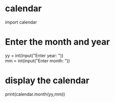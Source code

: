 # calendar
import calendar  
# Enter the month and year  
yy = int(input("Enter year: "))  
mm = int(input("Enter month: "))  
  
# display the calendar  
print(calendar.month(yy,mm))

